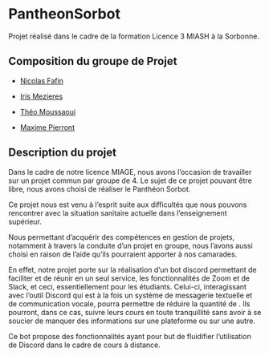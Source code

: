 # PantheonSorbot

Projet réalisé dans le cadre de la formation Licence 3 MIASH à la Sorbonne. 

## Composition du groupe de Projet

* [Nicolas Fafin](https://github.com/nicolasffn)
 
* [Iris Mezieres](https://github.com/irismezieres)

* [Théo Moussaoui](https://github.com/ImTheal)

* [Maxime Pierront](https://github.com/MaximePIERRONT)


## Description du projet

Dans le cadre de notre licence MIAGE, nous avons l’occasion de travailler sur un projet commun par groupe de 4. Le sujet de ce projet pouvant être libre, nous avons choisi de réaliser le Panthéon Sorbot.

Ce projet nous est venu à l’esprit suite aux difficultés que nous pouvons rencontrer avec la situation sanitaire actuelle dans l’enseignement supérieur.

Nous permettant d’acquérir des compétences en gestion de projets, notamment à travers la conduite d’un projet en groupe, nous l’avons aussi choisi en raison de l’aide qu’ils pourraient apporter à nos camarades.

En effet, notre projet porte sur la réalisation d’un bot discord permettant de faciliter et de réunir en un seul service, les fonctionnalités de Zoom et de Slack, et ceci, essentiellement pour les étudiants. Celui-ci, interagissant avec l’outil Discord qui est à la fois un système de messagerie textuelle et de communication vocale, pourra permettre de réduire la quantité de .
Ils pourront, dans ce cas, suivre leurs cours en toute tranquillité sans avoir à se soucier de manquer des informations sur une plateforme ou sur une autre.

Ce bot propose des fonctionnalités ayant pour but de fluidifier l’utilisation de Discord dans le cadre de cours à distance.

